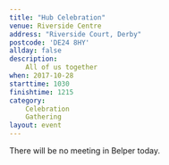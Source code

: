 ```yaml
---
title: "Hub Celebration"
venue: Riverside Centre
address: "Riverside Court, Derby"
postcode: 'DE24 8HY'
allday: false
description: 
    All of us together
when: 2017-10-28
starttime: 1030
finishtime: 1215
category:
    Celebration
    Gathering
layout: event
---
```

There will be no meeting in Belper today.

